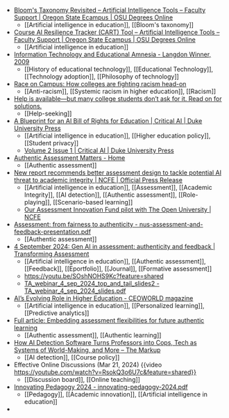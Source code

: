 - [Bloom's Taxonomy Revisited – Artificial Intelligence Tools – Faculty Support | Oregon State Ecampus | OSU Degrees Online](https://ecampus.oregonstate.edu/faculty/artificial-intelligence-tools/blooms-taxonomy-revisited/)
	- [[Artificial intelligence in education]], [[Bloom's taxonomy]]
- [Course AI Resilience Tracker (CART) Tool – Artificial Intelligence Tools – Faculty Support | Oregon State Ecampus | OSU Degrees Online](https://ecampus.oregonstate.edu/faculty/artificial-intelligence-tools/course-ai-resilience/)
	- [[Artificial intelligence in education]]
- [Information Technology and Educational Amnesia - Langdon Winner, 2009](https://journals.sagepub.com/doi/10.2304/pfie.2009.7.6.587)
	- [[History of educational technology]], [[Educational Technology]], [[Technology adoption]], [[Philosophy of technology]]
- [Race on Campus: How colleges are fighting racism head-on](https://www.chronicle.com/newsletter/race-on-campus/2023-12-05)
	- [[Anti-racism]], [[Systemic racism in higher education]], [[Racism]]
- [Help is available—but many college students don’t ask for it. Read on for solutions.](https://www.luminafoundation.org/news-and-views/help-is-available-but-many-college-students-dont-ask-for-it-read-on-for-solutions/)
	- [[Help-seeking]]
- [A Blueprint for an AI Bill of Rights for Education | Critical AI | Duke University Press](https://read.dukeupress.edu/critical-ai/article/doi/10.1215/2834703X-11205245/390864/A-Blueprint-for-an-AI-Bill-of-Rights-for-Education)
	- [[Artificial intelligence in education]], [[Higher education policy]], [[Student privacy]]
	- [Volume 2 Issue 1 | Critical AI | Duke University Press](https://read.dukeupress.edu/critical-ai/issue/2/1)
- [Authentic Assessment Matters - Home](https://authenticassessmentmatters.com/)
	- [[Authentic assessment]]
- [New report recommends better assessment design to tackle potential AI threat to academic integrity | NCFE | Official Press Release](https://www.wired-gov.net/wg/news.nsf/articles/New+report+recommends+better+assessment+design+to+tackle+potential+AI+threat+to+academic+integrity+19092024141500?open)
	- [[Artificial intelligence in education]], [[Assessment]], [[Academic Integrity]], [[AI detection]], [[Authentic assessment]], [[Role-playing]], [[Scenario-based learning]]
	- [Our Assessment Innovation Fund pilot with The Open University | NCFE](https://www.ncfe.org.uk/help-shape-the-future-of-learning-and-assessment/aif-pilots/the-open-university)
- [Assessment: from fairness to authenticity - nus-assessment-and-feedback-presentation.pdf](https://www.qaa.ac.uk/docs/qaas/focus-on/nus-assessment-and-feedback-presentation.pdf?sfvrsn=1743f481_8)
	- [[Authentic assessment]]
- [4 September 2024: Gen AI in assessment: authenticity and feedback | Transforming Assessment](https://transformingassessment.com/events_4_september_2024.php)
	- [[Artificial intelligence in education]], [[Authentic assessment]], [[Feedback]], [[Eportfolio]], [[Journal]], [[Formative assessment]]
	- https://youtu.be/SOshNOHS9Kc?feature=shared
	- [TA_webinar_4_sep_2024_top_and_tail_slides2 - TA_webinar_4_sep_2024_slides.pdf](https://transformingassessment.com/sites/default/files/files/TA_webinar_4_sep_2024_slides.pdf)
- [AI’s Evolving Role in Higher Education - CEOWORLD magazine](https://ceoworld.biz/2024/09/20/ais-evolving-role-in-higher-education/)
	- [[Artificial intelligence in education]], [[Personalized learning]], [[Predictive analytics]]
- [Full article: Embedding assessment flexibilities for future authentic learning](https://www.tandfonline.com/doi/full/10.1080/13562517.2024.2394605)
	- [[Authentic assessment]], [[Authentic learning]]
- [How AI Detection Software Turns Professors into Cops, Tech as Systems of World-Making, and More – The Markup](https://themarkup.org/hello-world/2024/09/21/maywa-montenegro-agroecology-pegagogy-ai)
	- [[AI detection]], [[Course policy]]
- Effective Online Discussions (Mar 21, 2024) {{video https://youtube.com/watch?v=RsokQ3o6U7c&feature=shared}}
	- [[Discussion board]], [[Online teaching]]
- [Innovating Pedagogy 2024 - innovating-pedagogy-2024.pdf](https://iet.open.ac.uk/files/innovating-pedagogy-2024.pdf)
	- [[Pedagogy]], [[Academic innovation]], [[Artificial intelligence in education]]
-